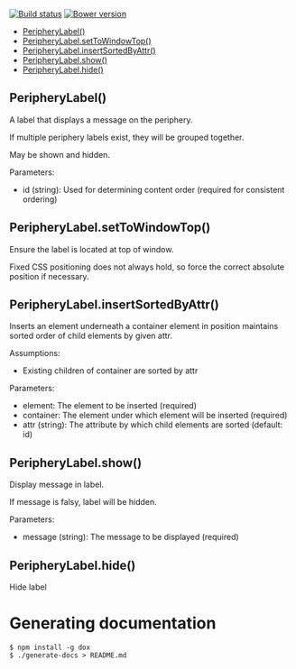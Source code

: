 [![Build status](https://img.shields.io/travis/jbrudvik/periphery-label.svg)](https://travis-ci.org/jbrudvik/periphery-label)
[![Bower version](http://img.shields.io/bower/v/periphery-label.svg)](https://github.com/jbrudvik/periphery-label)

  - [PeripheryLabel()](#peripherylabel)
  - [PeripheryLabel.setToWindowTop()](#peripherylabelsettowindowtop)
  - [PeripheryLabel.insertSortedByAttr()](#peripherylabelinsertsortedbyattr)
  - [PeripheryLabel.show()](#peripherylabelshow)
  - [PeripheryLabel.hide()](#peripherylabelhide)

## PeripheryLabel()

  A label that displays a message on the periphery.
  
  If multiple periphery labels exist, they will be grouped together.
  
  May be shown and hidden.
  
  Parameters:
  
  - id (string): Used for determining content order (required for consistent ordering)

## PeripheryLabel.setToWindowTop()

  Ensure the label is located at top of window.
  
  Fixed CSS positioning does not always hold, so force the correct absolute
  position if necessary.

## PeripheryLabel.insertSortedByAttr()

  Inserts an element underneath a container element in position maintains
  sorted order of child elements by given attr.
  
  Assumptions:
  
  - Existing children of container are sorted by attr
  
  Parameters:
  
  - element: The element to be inserted (required)
  - container: The element under which element will be inserted (required)
  - attr (string): The attribute by which child elements are sorted (default: id)

## PeripheryLabel.show()

  Display message in label.
  
  If message is falsy, label will be hidden.
  
  Parameters:
  
  - message (string): The message to be displayed (required)

## PeripheryLabel.hide()

  Hide label

# Generating documentation

    $ npm install -g dox
    $ ./generate-docs > README.md
